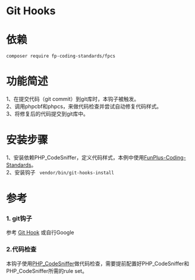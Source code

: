 Git Hooks
==================

依赖
=======

	composer require fp-coding-standards/fpcs

功能简述
========
1、在提交代码（git commit）到git库时，本钩子被触发。  
2、调用phpcbf和phpcs，来做代码检查并尝试自动修复代码样式。  
3、将修复后的代码提交到git库中。  


安装步骤
========

1、安装依赖PHP_CodeSniffer，定义代码样式，本例中使用[FunPlus-Coding-Standards](https://github.com/funplus/FunPlus-Coding-Standards)。  
2、安装钩子 ` vendor/bin/git-hooks-install`


参考
====

### 1. git钩子

参考 [Git Hook](http://githooks.com/) 或自行Google


### 2.代码检查

本钩子使用[PHP_CodeSniffer](https://github.com/squizlabs/PHP_CodeSniffer)做代码检查，需要提前配置好PHP_CodeSniffer和PHP_CodeSniffer所需的rule set。


